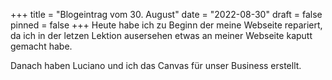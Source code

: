 +++
title = "Blogeintrag vom 30. August"
date = "2022-08-30"
draft = false
pinned = false
+++
Heute habe ich zu Beginn der meine Webseite repariert, da ich in der letzen Lektion ausersehen etwas an meiner Webseite kaputt gemacht habe.

Danach haben Luciano und ich das Canvas für unser Business erstellt.